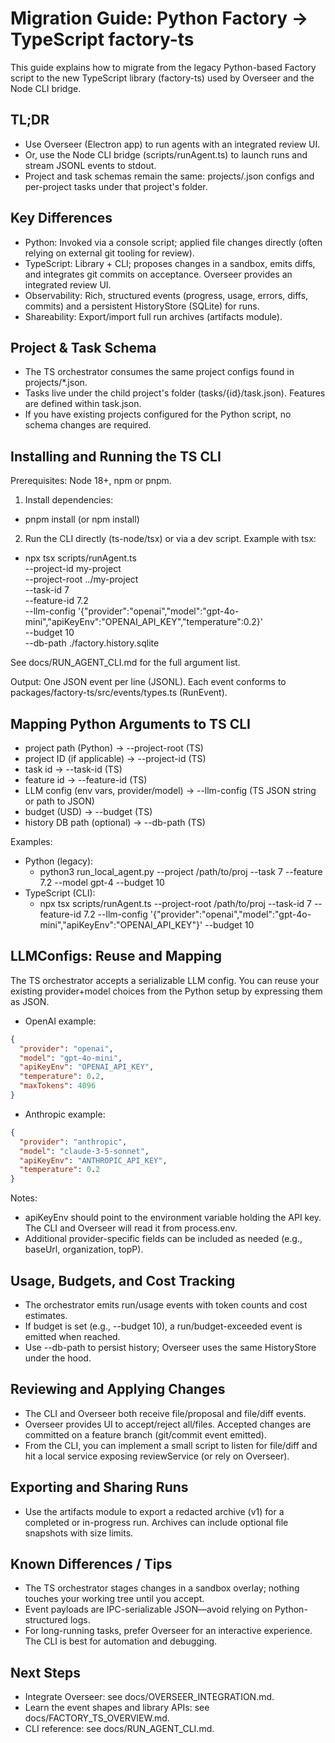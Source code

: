 # Migration Guide: Python Factory -> TypeScript factory-ts

This guide explains how to migrate from the legacy Python-based Factory script to the new TypeScript library (factory-ts) used by Overseer and the Node CLI bridge.

## TL;DR

- Use Overseer (Electron app) to run agents with an integrated review UI.
- Or, use the Node CLI bridge (scripts/runAgent.ts) to launch runs and stream JSONL events to stdout.
- Project and task schemas remain the same: projects/<id>.json configs and per-project tasks under that project's folder.

## Key Differences

- Python: Invoked via a console script; applied file changes directly (often relying on external git tooling for review).
- TypeScript: Library + CLI; proposes changes in a sandbox, emits diffs, and integrates git commits on acceptance. Overseer provides an integrated review UI.
- Observability: Rich, structured events (progress, usage, errors, diffs, commits) and a persistent HistoryStore (SQLite) for runs.
- Shareability: Export/import full run archives (artifacts module).

## Project & Task Schema

- The TS orchestrator consumes the same project configs found in projects/*.json.
- Tasks live under the child project's folder (tasks/{id}/task.json). Features are defined within task.json.
- If you have existing projects configured for the Python script, no schema changes are required.

## Installing and Running the TS CLI

Prerequisites: Node 18+, npm or pnpm.

1) Install dependencies:
- pnpm install (or npm install)

2) Run the CLI directly (ts-node/tsx) or via a dev script. Example with tsx:
- npx tsx scripts/runAgent.ts \
  --project-id my-project \
  --project-root ../my-project \
  --task-id 7 \
  --feature-id 7.2 \
  --llm-config '{"provider":"openai","model":"gpt-4o-mini","apiKeyEnv":"OPENAI_API_KEY","temperature":0.2}' \
  --budget 10 \
  --db-path ./factory.history.sqlite

See docs/RUN_AGENT_CLI.md for the full argument list.

Output: One JSON event per line (JSONL). Each event conforms to packages/factory-ts/src/events/types.ts (RunEvent).

## Mapping Python Arguments to TS CLI

- project path (Python) -> --project-root (TS)
- project ID (if applicable) -> --project-id (TS)
- task id -> --task-id (TS)
- feature id -> --feature-id (TS)
- LLM config (env vars, provider/model) -> --llm-config (TS JSON string or path to JSON)
- budget (USD) -> --budget (TS)
- history DB path (optional) -> --db-path (TS)

Examples:
- Python (legacy):
  - python3 run_local_agent.py --project /path/to/proj --task 7 --feature 7.2 --model gpt-4 --budget 10
- TypeScript (CLI):
  - npx tsx scripts/runAgent.ts --project-root /path/to/proj --task-id 7 --feature-id 7.2 --llm-config '{"provider":"openai","model":"gpt-4o-mini","apiKeyEnv":"OPENAI_API_KEY"}' --budget 10

## LLMConfigs: Reuse and Mapping

The TS orchestrator accepts a serializable LLM config. You can reuse your existing provider+model choices from the Python setup by expressing them as JSON.

- OpenAI example:
```json
{
  "provider": "openai",
  "model": "gpt-4o-mini",
  "apiKeyEnv": "OPENAI_API_KEY",
  "temperature": 0.2,
  "maxTokens": 4096
}
```
- Anthropic example:
```json
{
  "provider": "anthropic",
  "model": "claude-3-5-sonnet",
  "apiKeyEnv": "ANTHROPIC_API_KEY",
  "temperature": 0.2
}
```

Notes:
- apiKeyEnv should point to the environment variable holding the API key. The CLI and Overseer will read it from process.env.
- Additional provider-specific fields can be included as needed (e.g., baseUrl, organization, topP).

## Usage, Budgets, and Cost Tracking

- The orchestrator emits run/usage events with token counts and cost estimates.
- If budget is set (e.g., --budget 10), a run/budget-exceeded event is emitted when reached.
- Use --db-path to persist history; Overseer uses the same HistoryStore under the hood.

## Reviewing and Applying Changes

- The CLI and Overseer both receive file/proposal and file/diff events.
- Overseer provides UI to accept/reject all/files. Accepted changes are committed on a feature branch (git/commit event emitted).
- From the CLI, you can implement a small script to listen for file/diff and hit a local service exposing reviewService (or rely on Overseer).

## Exporting and Sharing Runs

- Use the artifacts module to export a redacted archive (v1) for a completed or in-progress run. Archives can include optional file snapshots with size limits.

## Known Differences / Tips

- The TS orchestrator stages changes in a sandbox overlay; nothing touches your working tree until you accept.
- Event payloads are IPC-serializable JSON—avoid relying on Python-structured logs.
- For long-running tasks, prefer Overseer for an interactive experience. The CLI is best for automation and debugging.

## Next Steps

- Integrate Overseer: see docs/OVERSEER_INTEGRATION.md.
- Learn the event shapes and library APIs: see docs/FACTORY_TS_OVERVIEW.md.
- CLI reference: see docs/RUN_AGENT_CLI.md.

